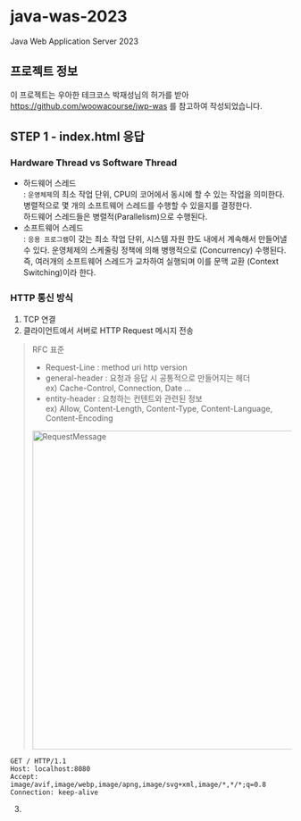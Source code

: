# java-was-2023
Java Web Application Server 2023

## 프로젝트 정보
이 프로젝트는 우아한 테크코스 박재성님의 허가를 받아 https://github.com/woowacourse/jwp-was 를 참고하여 작성되었습니다.

## STEP 1 - index.html 응답

### Hardware Thread vs Software Thread
- 하드웨어 스레드<br/>
  : `운영체제`의 최소 작업 단위, CPU의 코어에서 동시에 할 수 있는 작업을 의미한다. 병렬적으로 몇 개의 소프트웨어 스레드를 수행할 수 있을지를 결정한다.<br/>
     하드웨어 스레드들은 병렬적(Parallelism)으로 수행된다.<br/>
- 소프트웨어 스레드<br/>
  : `응용 프로그램`이 갖는 최소 작업 단위, 시스템 자원 한도 내에서 계속해서 만들어낼 수 있다. 운영체제의 스케줄링 정책에 의해 병행적으로 (Concurrency) 수행된다. 즉, 여러개의 소프트웨어 스레드가 교차하여 실행되며 이를 문맥 교환 (Context Switching)이라 한다.

### HTTP 통신 방식
1. TCP 연결
2. 클라이언트에서 서버로 HTTP Request 메시지 전송
> RFC 표준
> - Request-Line : method uri http version
> - general-header : 요청과 응답 시 공통적으로 만들어지는 헤더 <br/>
>   ex) Cache-Control, Connection, Date ...
> - entity-header : 요청하는 컨텐트와 관련된 정보 <br/>
>   ex) Allow, Content-Length, Content-Type, Content-Language, Content-Encoding
> <img width="571" alt="RequestMessage" src="https://github.com/SuHyeon00/be-was/assets/90602694/29786728-dee5-472b-86a0-e67b0052c207">

```
GET / HTTP/1.1
Host: localhost:8080
Accept: image/avif,image/webp,image/apng,image/svg+xml,image/*,*/*;q=0.8
Connection: keep-alive
```
3. 
